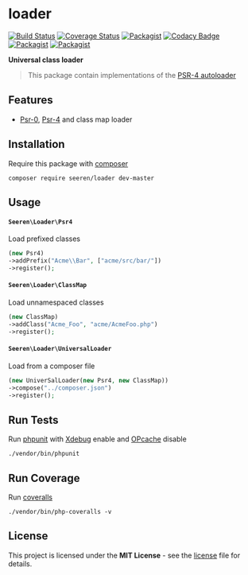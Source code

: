 # loader

[![Build Status](https://travis-ci.org/seeren/loader.svg?branch=master)](https://travis-ci.org/seeren/loader) [![Coverage Status](https://coveralls.io/repos/github/seeren/loader/badge.svg?branch=master)](https://coveralls.io/github/seeren/loader?branch=master) [![Packagist](https://img.shields.io/packagist/dt/seeren/loader.svg)](https://packagist.org/packages/seeren/loader/stats) [![Codacy Badge](https://api.codacy.com/project/badge/Grade/79594fda319241f787ac5342cb0a1836)](https://www.codacy.com/app/seeren/loader?utm_source=github.com&amp;utm_medium=referral&amp;utm_content=seeren/loader&amp;utm_campaign=Badge_Grade) [![Packagist](https://img.shields.io/packagist/v/seeren/loader.svg)](https://packagist.org/packages/seeren/loader) [![Packagist](https://img.shields.io/packagist/l/seeren/loader.svg)](LICENSE)

**Universal class loader**
> This package contain implementations of the [PSR-4 autoloader](https://github.com/php-fig/fig-standards/blob/master/accepted/PSR-4-autoloader.md)

## Features
* [Psr-0](http://www.php-fig.org/psr/psr-0/), [Psr-4](http://www.php-fig.org/psr/psr-4/) and class map loader

## Installation
Require this package with [composer](https://getcomposer.org/)
```
composer require seeren/loader dev-master
```

## Usage
#### `Seeren\Loader\Psr4`
Load prefixed classes
```php
(new Psr4)
->addPrefix("Acme\\Bar", ["acme/src/bar/"])
->register();
```

#### `Seeren\Loader\ClassMap`
Load unnamespaced classes
```php
(new ClassMap)
->addClass("Acme_Foo", "acme/AcmeFoo.php")
->register();
```

#### `Seeren\Loader\UniversalLoader`
Load from a composer file
```php
(new UniverSalLoader(new Psr4, new ClassMap))
->compose("../composer.json")
->register();
```

## Run Tests
Run [phpunit](https://phpunit.de/) with [Xdebug](https://xdebug.org/) enable and [OPcache](http://php.net/manual/fr/book.opcache.php) disable
```
./vendor/bin/phpunit
```

## Run Coverage
Run [coveralls](https://coveralls.io/)
```
./vendor/bin/php-coveralls -v
```

## License
This project is licensed under the **MIT License** - see the [license](LICENSE) file for details.